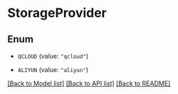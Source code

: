 # StorageProvider

## Enum


* `QCLOUD` (value: `"qcloud"`)

* `ALIYUN` (value: `"aliyun"`)


[[Back to Model list]](../README.md#documentation-for-models) [[Back to API list]](../README.md#documentation-for-api-endpoints) [[Back to README]](../README.md)


